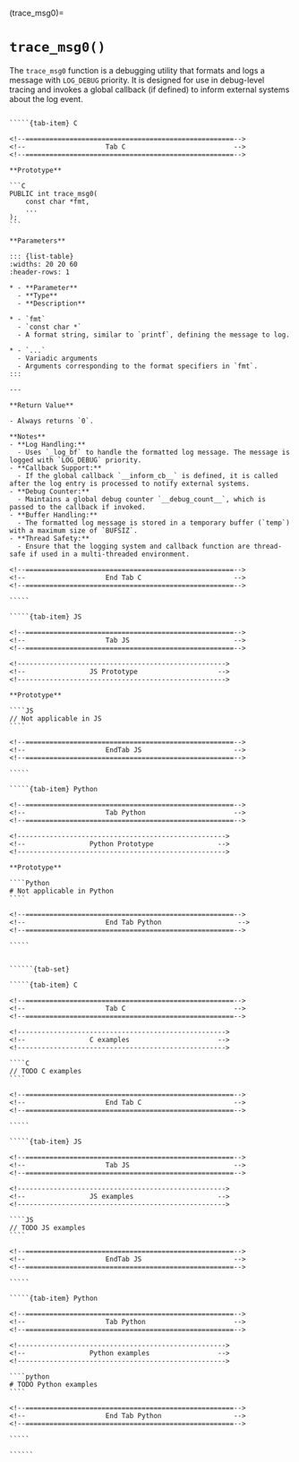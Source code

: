 

<!-- ============================================================== -->
(trace_msg0)=
# `trace_msg0()`
<!-- ============================================================== -->

The `trace_msg0` function is a debugging utility that formats and logs a message with `LOG_DEBUG` priority. It is designed for use in debug-level tracing and invokes a global callback (if defined) to inform external systems about the log event.

<!------------------------------------------------------------>
<!--                    Prototypes                          -->
<!------------------------------------------------------------>

``````{tab-set}

`````{tab-item} C

<!--====================================================-->
<!--                    Tab C                           -->
<!--====================================================-->

**Prototype**

```C
PUBLIC int trace_msg0(
    const char *fmt,
    ...
);
```

**Parameters**

::: {list-table}
:widths: 20 20 60
:header-rows: 1

* - **Parameter**
  - **Type**
  - **Description**

* - `fmt`
  - `const char *`
  - A format string, similar to `printf`, defining the message to log.

* - `...`
  - Variadic arguments
  - Arguments corresponding to the format specifiers in `fmt`.
:::

---

**Return Value**

- Always returns `0`.

**Notes**
- **Log Handling:**
  - Uses `_log_bf` to handle the formatted log message. The message is logged with `LOG_DEBUG` priority.
- **Callback Support:**
  - If the global callback `__inform_cb__` is defined, it is called after the log entry is processed to notify external systems.
- **Debug Counter:**
  - Maintains a global debug counter `__debug_count__`, which is passed to the callback if invoked.
- **Buffer Handling:**
  - The formatted log message is stored in a temporary buffer (`temp`) with a maximum size of `BUFSIZ`.
- **Thread Safety:**
  - Ensure that the logging system and callback function are thread-safe if used in a multi-threaded environment.

<!--====================================================-->
<!--                    End Tab C                       -->
<!--====================================================-->

`````

`````{tab-item} JS

<!--====================================================-->
<!--                    Tab JS                          -->
<!--====================================================-->

<!---------------------------------------------------->
<!--                JS Prototype                    -->
<!---------------------------------------------------->

**Prototype**

````JS
// Not applicable in JS
````

<!--====================================================-->
<!--                    EndTab JS                       -->
<!--====================================================-->

`````

`````{tab-item} Python

<!--====================================================-->
<!--                    Tab Python                      -->
<!--====================================================-->

<!---------------------------------------------------->
<!--                Python Prototype                -->
<!---------------------------------------------------->

**Prototype**

````Python
# Not applicable in Python
````

<!--====================================================-->
<!--                    End Tab Python                   -->
<!--====================================================-->

`````

``````

<!------------------------------------------------------------>
<!--                    Examples                            -->
<!------------------------------------------------------------>

```````{dropdown} Examples

``````{tab-set}

`````{tab-item} C

<!--====================================================-->
<!--                    Tab C                           -->
<!--====================================================-->

<!---------------------------------------------------->
<!--                C examples                      -->
<!---------------------------------------------------->

````C
// TODO C examples
````

<!--====================================================-->
<!--                    End Tab C                       -->
<!--====================================================-->

`````

`````{tab-item} JS

<!--====================================================-->
<!--                    Tab JS                          -->
<!--====================================================-->

<!---------------------------------------------------->
<!--                JS examples                     -->
<!---------------------------------------------------->

````JS
// TODO JS examples
````

<!--====================================================-->
<!--                    EndTab JS                       -->
<!--====================================================-->

`````

`````{tab-item} Python

<!--====================================================-->
<!--                    Tab Python                      -->
<!--====================================================-->

<!---------------------------------------------------->
<!--                Python examples                 -->
<!---------------------------------------------------->

````python
# TODO Python examples
````

<!--====================================================-->
<!--                    End Tab Python                  -->
<!--====================================================-->

`````

``````

```````
